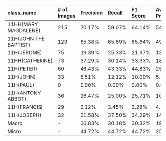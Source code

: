 | class_name            | # of Images   | Precision   | Recall   | F1 Score   | Average Precision   |
|:----------------------|:--------------|:------------|:---------|:-----------|:--------------------|
| 11HH(MARY MAGDALENE)  | 215           | 70.17%      | 59.07%   | 64.14%     | 54.35%              |
| 11H(JOHN THE BAPTIST) | 129           | 65.38%      | 65.89%   | 65.64%     | 49.53%              |
| 11H(JEROME)           | 75            | 19.39%      | 25.33%   | 21.97%     | 13.12%              |
| 11HH(CATHERINE)       | 73            | 37.29%      | 30.14%   | 33.33%     | 18.72%              |
| 11H(PETER)            | 60            | 46.43%      | 43.33%   | 44.83%     | 25.10%              |
| 11H(JOHN)             | 33            | 8.51%       | 12.12%   | 10.00%     | 5.28%               |
| 11H(PAUL)             | 0             | 0.00%       | 0.00%    | 0.00%      | 0.00%               |
| 11H(ANTONY ABBOT)     | 36            | 26.47%      | 25.00%   | 25.71%     | 10.58%              |
| 11H(FRANCIS)          | 29            | 3.12%       | 3.45%    | 3.28%      | 4.21%               |
| 11H(JOSEPH)           | 32            | 31.58%      | 37.50%   | 34.29%     | 14.77%              |
| Macro                 | -             | 30.83%      | 30.18%   | 30.32%     | 19.57%              |
| Micro                 | -             | 44.72%      | 44.72%   | 44.72%     | 25.53%              |